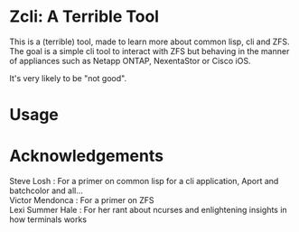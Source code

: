 # Zcli: A Terrible Tool

This is a (terrible) tool, made to learn more about common lisp, cli and ZFS.  The goal is a simple cli tool to interact with ZFS but behaving in the manner of appliances such as Netapp ONTAP, NexentaStor or Cisco iOS.

It's very likely to be "not good".

# Usage

# Acknowledgements

Steve Losh : For a primer on common lisp for a cli application, Aport and batchcolor and all...  
Victor Mendonca : For a primer on ZFS  
Lexi Summer Hale : For her rant about ncurses and enlightening insights in how terminals works  
